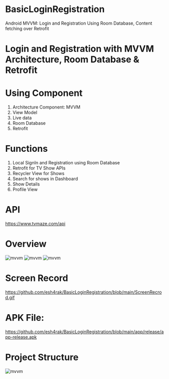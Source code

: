 # BasicLoginRegistration
 Android MVVM: Login and Registration Using Room Database, Content fetching over Retrofit

# Login and Registration with MVVM Architecture, Room Database & Retrofit  

# Using Component 
01. Architecture Component: MVVM
02. View Model
03. Live data
04. Room Database
05. Retrofit

# Functions
01. Local SignIn and Registration using Room Database
02. Retrofit for TV Show APIs 
03. Recycler View for Shows
04. Search for shows in Dashboard
05. Show Details
06. Profile View

# API
https://www.tvmaze.com/api


# Overview
![mvvm](https://github.com/esh4rak/BasicLoginRegistration/blob/main/dashboard.jpg)
![mvvm](https://github.com/esh4rak/BasicLoginRegistration/blob/main/sign_in.jpg)
![mvvm](https://github.com/esh4rak/BasicLoginRegistration/blob/main/details.jpg)

# Screen Record
https://github.com/esh4rak/BasicLoginRegistration/blob/main/ScreenRecrod.gif

# APK File: 
https://github.com/esh4rak/BasicLoginRegistration/blob/main/app/release/app-release.apk

# Project Structure
![mvvm](https://github.com/esh4rak/BasicLoginRegistration/blob/main/project_structure.png)





